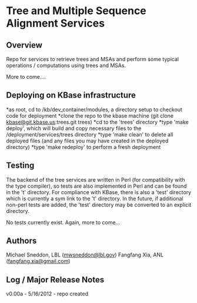 
Tree and Multiple Sequence Alignment Services
=============================================

Overview
----------
Repo for services to retrieve trees and MSAs and perform some typical operations / computations
using trees and MSAs.

More to come....






Deploying on KBase infrastructure
----------
*as root, cd to /kb/dev_container/modules, a directory setup to checkout code for deployment
*clone the repo to the kbase machine (git clone kbase@git.kbase.us:trees.git trees)
*cd to the 'trees' directory
*type 'make deploy', which will build and copy necessary files to the /deployment/services/trees directory
*type 'make clean' to delete all deployed files (and any files you may have created in the deployed directory)
*type 'make redeploy' to perform a fresh deployment


Testing
----------
The backend of the tree services are written in Perl (for compatibility with the type compiler), so
tests are also implemented in Perl and can be found in the 't' directory.  For compliance with KBase,
there is also a 'test' directory which is currently a sym link to the 't' directory.  In the future,
if additional non-perl tests are added, the 'test' directory may be converted to an explicit directory.

No tests currently exist.  Again, more to come...



Authors
---------
Michael Sneddon, LBL (mwsneddon@lbl.gov)
Fangfang Xia, ANL (fangfang.xia@gmail.com)


Log / Major Release Notes
---------
v0.00a - 5/16/2012 - repo created